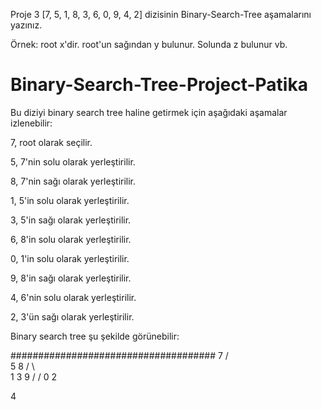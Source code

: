 Proje 3
[7, 5, 1, 8, 3, 6, 0, 9, 4, 2] dizisinin Binary-Search-Tree aşamalarını yazınız.

Örnek: root x'dir. root'un sağından y bulunur. Solunda z bulunur vb.




# Binary-Search-Tree-Project-Patika


Bu diziyi binary search tree haline getirmek için aşağıdaki aşamalar izlenebilir:

7, root olarak seçilir.



5, 7'nin solu olarak yerleştirilir.



8, 7'nin sağı olarak yerleştirilir.



1, 5'in solu olarak yerleştirilir.



3, 5'in sağı olarak yerleştirilir.



6, 8'in solu olarak yerleştirilir.



0, 1'in solu olarak yerleştirilir.



9, 8'in sağı olarak yerleştirilir.



4, 6'nin solu olarak yerleştirilir.



2, 3'ün sağı olarak yerleştirilir.



Binary search tree şu şekilde görünebilir:


#####################################
    7
   / \
  5   8
 / \   \
1   3   9
/ /
0 2

4
